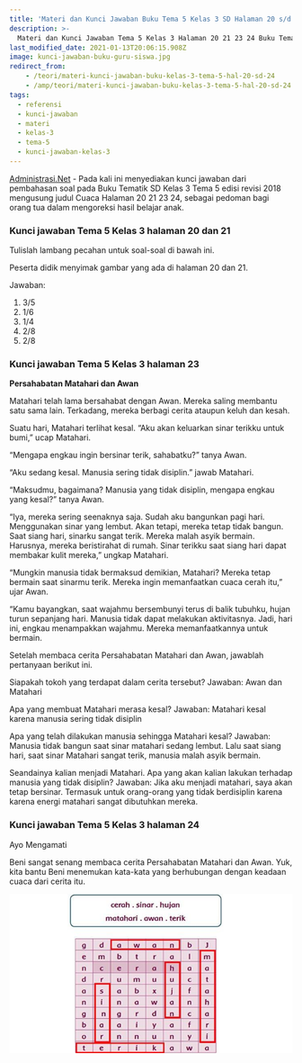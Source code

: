 ```yaml
---
title: 'Materi dan Kunci Jawaban Buku Tema 5 Kelas 3 SD Halaman 20 s/d 24'
description: >-
  Materi dan Kunci Jawaban Tema 5 Kelas 3 Halaman 20 21 23 24 Buku Tematik Subtema 1 Pembelajaran 3.
last_modified_date: 2021-01-13T20:06:15.908Z
image: kunci-jawaban-buku-guru-siswa.jpg
redirect_from: 
	- /teori/materi-kunci-jawaban-buku-kelas-3-tema-5-hal-20-sd-24
	- /amp/teori/materi-kunci-jawaban-buku-kelas-3-tema-5-hal-20-sd-24
tags:
  - referensi
  - kunci-jawaban
  - materi
  - kelas-3
  - tema-5
  - kunci-jawaban-kelas-3
---
```



[Administrasi.Net](https://administrasi.net "Administrasi.Net") - Pada kali ini menyediakan kunci jawaban dari pembahasan soal pada Buku Tematik SD Kelas 3 Tema 5 edisi revisi 2018 mengusung judul Cuaca Halaman 20 21 23 24, sebagai pedoman bagi orang tua dalam mengoreksi hasil belajar anak.

###  Kunci jawaban Tema 5 Kelas 3 halaman 20 dan 21

Tulislah lambang pecahan untuk soal-soal di bawah ini.

Peserta didik menyimak gambar yang ada di halaman 20 dan 21.

Jawaban:

1. 3/5
2. 1/6
3. 1/4
4. 2/8
5. 2/8

### Kunci jawaban Tema 5 Kelas 3 halaman 23

**Persahabatan Matahari dan Awan**

Matahari telah lama bersahabat dengan Awan. Mereka saling membantu satu sama lain. Terkadang, mereka berbagi cerita ataupun keluh dan kesah.

Suatu hari, Matahari terlihat kesal. “Aku akan keluarkan sinar terikku untuk bumi,” ucap Matahari.

“Mengapa engkau ingin bersinar terik, sahabatku?” tanya Awan.

“Aku sedang kesal. Manusia sering tidak disiplin.” jawab Matahari.

“Maksudmu, bagaimana? Manusia yang tidak disiplin, mengapa engkau yang kesal?” tanya Awan.

“Iya, mereka sering seenaknya saja. Sudah aku bangunkan pagi hari. Menggunakan sinar yang lembut. Akan tetapi, mereka tetap tidak bangun. Saat siang hari, sinarku sangat terik. Mereka malah asyik bermain. Harusnya, mereka beristirahat di rumah. Sinar terikku saat siang hari dapat membakar kulit mereka,” ungkap Matahari.

“Mungkin manusia tidak bermaksud demikian, Matahari? Mereka tetap bermain saat sinarmu terik. Mereka ingin memanfaatkan cuaca cerah itu,” ujar Awan.

“Kamu bayangkan, saat wajahmu bersembunyi terus di balik tubuhku, hujan turun sepanjang hari. Manusia tidak dapat
melakukan aktivitasnya. Jadi, hari ini, engkau menampakkan wajahmu. Mereka memanfaatkannya untuk bermain.

Setelah membaca cerita Persahabatan Matahari
dan Awan, jawablah pertanyaan berikut ini.

Siapakah tokoh yang terdapat dalam cerita tersebut?
Jawaban:
Awan dan Matahari

Apa yang membuat Matahari merasa kesal?
Jawaban:
Matahari kesal karena manusia sering tidak disiplin

Apa yang telah dilakukan manusia sehingga Matahari kesal?
Jawaban:
Manusia tidak bangun saat sinar matahari sedang lembut.
Lalu saat siang hari, saat sinar Matahari sangat terik, manusia malah asyik bermain.

Seandainya kalian menjadi Matahari. Apa yang akan kalian lakukan terhadap manusia yang tidak disiplin?
Jawaban:
Jika aku menjadi matahari, saya akan tetap bersinar.
Termasuk untuk orang-orang yang tidak berdisiplin karena karena energi matahari sangat dibutuhkan mereka.

### Kunci jawaban Tema 5 Kelas 3 halaman 24

Ayo Mengamati

Beni sangat senang membaca cerita Persahabatan Matahari dan Awan. Yuk, kita bantu Beni menemukan kata-kata yang berhubungan dengan keadaan cuaca dari cerita itu.

![Kunci jawaban halaman 24](/img/kunci-jawaban-tema-5-kelas-3-halaman-24.jpg "Kunci jawaban halaman 24")